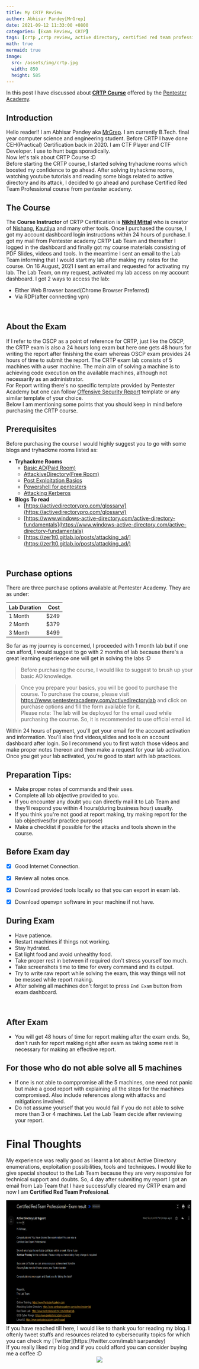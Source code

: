 ```yaml
---
title: My CRTP Review
author: Abhisar Pandey[MrGrep]
date: 2021-09-12 11:33:00 +0800
categories: [Exam Review, CRTP]
tags: [crtp ,crtp review, active directory, certified red team professional, AD]
math: true
mermaid: true
image:
  src: /assets/img/crtp.jpg
  width: 850
  height: 585
---
```


In this post  I have discussed about [**CRTP Course**](https://www.pentesteracademy.com/activedirectorylab) offered by the [Pentester Academy](https://www.pentesteracademy.com/).
<br>

## Introduction
Hello reader!! I am Abhisar Pandey aka [MrGrep](https://twitter.com/imabhisarpandey). I am currently B.Tech. final year computer science and engineering student. Before CRTP I have done CEH(Practical) Certification back in 2020. I am CTF Player and CTF Developer. I use to hunt bugs sporadically.<br>
 Now let's talk about CRTP Course :D
<br>
Before starting the CRTP course, I started solving tryhackme rooms which boosted my confidence to go ahead.
After solving tryhackme rooms, watching youtube tutorials and reading some blogs related to active directory and its attack, I decided to go ahead and purchase Certified Red Team Professional course from pentester academy.<br>

## The Course
The **Course Instructor** of CRTP Certification is [**Nikhil Mittal**](https://twitter.com/nikhil_mitt?s=20) who is creator of [Nishang](https://github.com/samratashok/Nishang), [Kautilya](https://github.com/samratashok/Kautilya) and many other tools. Once I purchased the course, I got my account dashboard login instructions within 24 hours of purchase. I got my mail from Pentester academy CRTP Lab Team and thereafter I logged in the dashboard and finally got my course materials consisting of PDF Slides, videos and tools. In the meantime I sent an email to the Lab Team informing that I would start my lab after making my notes for the course. On 16 August, 2021 I sent an email and requested for activating my lab. The Lab Team, on my request, activated my lab access on my account dashboard.
I got 2 ways to access the lab:
- Either Web Browser based(Chrome Browser Preferred)
- Via RDP(after connecting vpn)
<br>

## About the Exam
If I refer to the OSCP as a point of reference for CRTP, just like the OSCP, the CRTP exam is also a 24 hours long exam but here one gets 48 hours for writing the report after finishing the exam whereas OSCP exam provides 24 hours of time to submit the report. The CRTP exam lab consists of 5 machines with a user machine. The main aim of solving a machine is to achieving code execution on the available machines, although not necessarily as an administrator.<br>
For Report writing there's no specific template provided by Pentester Academy but one can follow [Offensive Security Report](https://www.offensive-security.com/reports/penetration-testing-sample-report-2013.pdf) template or any similar template of your choice.<br>
Below I am mentioning some points that you should keep in mind before purchasing the CRTP course.
## Prerequisites
Before purchasing the course I would highly suggest you to go with some blogs and tryhackme rooms listed as:<br>
- **Tryhackme Rooms**
  - [Basic AD(Paid Room)](https://tryhackme.com/room/activedirectorybasics)
  - [AttackiveDirectory(Free Room)](https://tryhackme.com/room/attacktivedirectory)
  - [Post Exploitation Basics](https://tryhackme.com/room/postexploit)
  - [Powershell for pentesters](https://tryhackme.com/room/powershellforpentesters)
  - [Attacking Kerberos](https://tryhackme.com/room/attackingkerberos)
- **Blogs To read**
  - [https://activedirectorypro.com/glossary/](https://activedirectorypro.com/glossary/)
  - [https://www.windows-active-directory.com/active-directory-fundamentals](https://www.windows-active-directory.com/active-directory-fundamentals)
  - [https://zer1t0.gitlab.io/posts/attacking_ad/](https://zer1t0.gitlab.io/posts/attacking_ad/)
<br>

## Purchase options
There are three purchase options available at Pentester Academy. They are as under:<br>

| Lab Duration  | Cost    |
|:--------------|--------:|
| 1 Month       | $249    |
| 2 Month       | $379    |
| 3 Month       | $499    |

So far as my journey is concerned, I proceeded with 1 month lab but if one can afford, I would suggest to go with 2 months of lab because there's a great learning experience one will get in solving the labs :D<br>

> Before purchasing the course, I would like to suggest to brush up your basic AD knowledge.


> Once you prepare your basics, you will be good to purchase the course. To purchase the course, please visit <https://www.pentesteracademy.com/activedirectorylab> and click on purchase options and fill the form available for it.<br>
> Please note: The lab will be deployed for the email used while purchasing the courrse. So, it is recommended to use official email id.<br>

Within 24 hours of payment, you'll get your email for the account activation and information.
You'll also find videos,slides and tools on account dashboard after login. So I recommend you to first watch those videos and make proper notes thereon and then make a request for your lab activation. Once you get your lab activated, you're good to start with lab practices.

## Preparation Tips:

- Make proper notes of commands and their uses.
- Complete all lab objective provided to you.
- If you encounter any doubt you can directly mail it to Lab Team and they'll respond you within 4 hours(during business hour) usually.
- If you think you're not good at report making, try making report for the lab objectives(for practice purpose)
- Make a checklist if possible for the attacks and tools shown in the course.

## Before Exam day

- [x] Good Internet Connection.
- [x] Review all notes once.
- [x] Download provided tools locally so that you can export in exam lab.
- [x] Download openvpn software in your machine if not have.


## During Exam

- Have patience.
- Restart machines if things not working.
- Stay hydrated.
- Eat light food and avoid unhealthy food.
- Take proper rest in between if required don't stress yourself too much.
- Take screenshots time to time for every command and its output.
- Try to write raw report while solving the exam, this way things will not be messed while report making.
- After solving all machines don't forget to press `End Exam` button from exam dashboard.
<br>

## After Exam
- You will get 48 hours of time for report making after the exam ends. So, don't rush for report making right after exam as taking some rest is necessary for making an effective report.

## For those who do not able solve all 5 machines

- If one is not able to comppromise all the 5 machines, one need not panic but make a good report with explaining all the steps for the machines compromised. Also include references along with attacks and mitigations involved.
- Do not assume yourself that you would fail if you do not able to solve more than 3 or 4 machines. Let the Lab Team decide after reviewing your report.

# Final Thoughts
My experience was really good as I learnt a lot about Active Directory enumerations, exploitation possibilities, tools and techniques. I would like to give special shoutout to the Lab Team because they are very responsive for technical support and doubts.
So, 4 day after submiting my report I got an email from Lab Team that I have successfully cleared my CRTP exam and now I am **Certified Red Team Profesional**.

<img src="/assets/img/crtpss.png" alt="CRTP" width="500" height="333">
<br>
If you have reached till here, I would like to thank you for reading my blog.
I oftenly tweet stuffs and resources related to cybersecurity topics for which you can check my [Twitter](https://twitter.com/imabhisarpandey)
<br>
If you really liked my blog and if you could afford you can consider buying me a coffee :D
<br>
<center><a href="https://www.buymeacoffee.com/0xMrGrep"><img src="https://img.buymeacoffee.com/button-api/?text=Buy me a coffee&emoji=&slug=0xMrGrep&button_colour=ff0000&font_colour=ffffff&font_family=Lato&outline_colour=ffffff&coffee_colour=FFDD00"></a></center>

